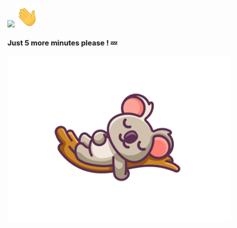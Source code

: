 <img src="https://img.shields.io/badge/Hey-Visitor%20!-brightgreen" /> <img src="https://github.com/tridib2003/tridib2003/blob/main/Hi.gif" width="50px"><br>
### Just 5 more minutes please ! :zzz:

<img src="https://github.com/tridib2003/tridib2003/blob/main/zzz.png" /><br>

<!--
![Github stats](https://github-readme-stats.vercel.app/api?username=tridib2003)
-->

<!--
**tridib2003/tridib2003** is a ✨ _special_ ✨ repository because its `README.md` (this file) appears on your GitHub profile.

Here are some ideas to get you started:

- 🔭 I’m currently working on ...
- 🌱 I’m currently learning ...
- 👯 I’m looking to collaborate on ...
- 🤔 I’m looking for help with ...
- 💬 Ask me about ...
- 📫 How to reach me: ...
- 😄 Pronouns: ...
- ⚡ Fun fact: ...
-->
